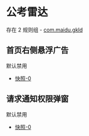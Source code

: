 # 公考雷达

存在 2 规则组 - [com.maidu.gkld](/src/apps/com.maidu.gkld.ts)

## 首页右侧悬浮广告

默认禁用

- [快照-0](https://i.gkd.li/import/12715291)

## 请求通知权限弹窗

默认禁用

- [快照-0](https://i.gkd.li/import/12715250)
